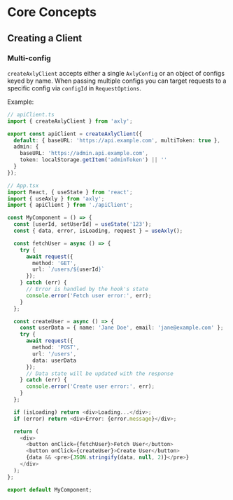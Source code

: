 # Core Concepts

## Creating a Client

### Multi-config

`createAxlyClient` accepts either a single `AxlyConfig` or an object of configs keyed by name. When passing multiple configs you can target requests to a specific config via `configId` in `RequestOptions`.

Example:

```ts
// apiClient.ts
import { createAxlyClient } from 'axly';

export const apiClient = createAxlyClient({
  default: { baseURL: 'https://api.example.com', multiToken: true },
  admin: {
    baseURL: 'https://admin.api.example.com',
    token: localStorage.getItem('adminToken') || ''
  }
});

// App.tsx
import React, { useState } from 'react';
import { useAxly } from 'axly';
import { apiClient } from './apiClient';

const MyComponent = () => {
  const [userId, setUserId] = useState('123');
  const { data, error, isLoading, request } = useAxly();

  const fetchUser = async () => {
    try {
      await request({
        method: 'GET',
        url: `/users/${userId}`
      });
    } catch (err) {
      // Error is handled by the hook's state
      console.error('Fetch user error:', err);
    }
  };

  const createUser = async () => {
    const userData = { name: 'Jane Doe', email: 'jane@example.com' };
    try {
      await request({
        method: 'POST',
        url: '/users',
        data: userData
      });
      // Data state will be updated with the response
    } catch (err) {
      console.error('Create user error:', err);
    }
  };

  if (isLoading) return <div>Loading...</div>;
  if (error) return <div>Error: {error.message}</div>;

  return (
    <div>
      <button onClick={fetchUser}>Fetch User</button>
      <button onClick={createUser}>Create User</button>
      {data && <pre>{JSON.stringify(data, null, 2)}</pre>}
    </div>
  );
};

export default MyComponent;

```
